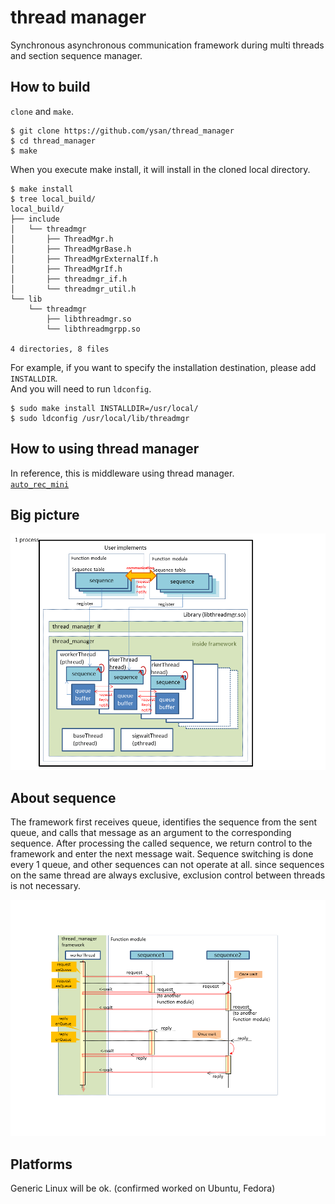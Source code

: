 thread manager
===============
Synchronous asynchronous communication framework during multi threads and section sequence manager.


How to build
--------

`clone` and `make`.

	$ git clone https://github.com/ysan/thread_manager
	$ cd thread_manager
	$ make

When you execute make install, it will install in the cloned local directory.

	$ make install
	$ tree local_build/
	local_build/
	├── include
	│   └── threadmgr
	│       ├── ThreadMgr.h
	│       ├── ThreadMgrBase.h
	│       ├── ThreadMgrExternalIf.h
	│       ├── ThreadMgrIf.h
	│       ├── threadmgr_if.h
	│       └── threadmgr_util.h
	└── lib
	    └── threadmgr
	        ├── libthreadmgr.so
	        └── libthreadmgrpp.so
	
	4 directories, 8 files

For example, if you want to specify the installation destination, please add `INSTALLDIR`.  
And you will need to run `ldconfig`.

	$ sudo make install INSTALLDIR=/usr/local/
	$ sudo ldconfig /usr/local/lib/threadmgr


How to using thread manager
------------
In reference, this is middleware using thread manager.  
[`auto_rec_mini`](https://github.com/ysan/auto_rec_mini)


Big picture
------------
![big picture](https://github.com/ysan/thread_manager/blob/master/etc/big_picture.png)


About sequence
------------
The framework first receives queue, identifies the sequence from the sent queue, and calls that message as
an argument to the corresponding sequence. After processing the called sequence, we return control to
the framework and enter the next message wait.
Sequence switching is done every 1 queue, and other sequences can not operate at all.
since sequences on the same thread are always exclusive, exclusion control between threads is not necessary.

![about sequence](https://github.com/ysan/thread_manager/blob/master/etc/about_sequence.png)


Platforms
------------
Generic Linux will be ok. (confirmed worked on Ubuntu, Fedora)

